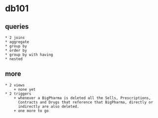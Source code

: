 # db101

## queries

    * 2 joins
    * aggregate
    * group by
    * order by
    * group by with having
    * nested

## more

    * 2 views
        + none yet
    * 2 triggers
        + whenever a BigPharma is deleted all the Sells, Prescriptions,
          Contracts and Drugs that reference that BigPharma, directly or
          indirectly are also deleted.
        + one more to go
